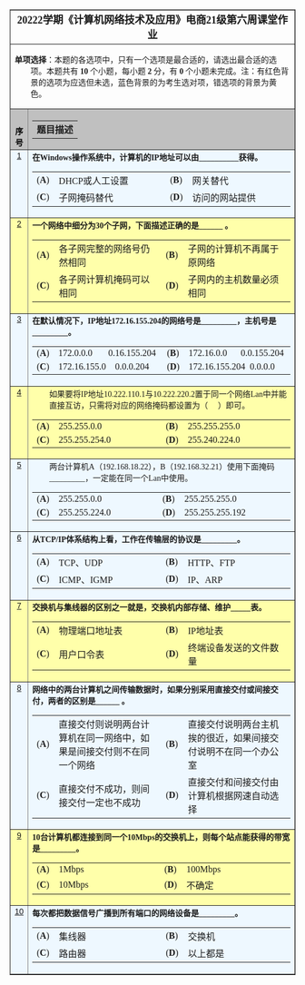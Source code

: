 <div align="center"><table id="wjTA" cellpadding="1" cellspacing="0" border="1" width="955" align="center" class="tabThinM" style="font-size:10.5pt;font-family: 楷体_GB2312;margin-top: 0px;"><tbody>
<tr valign="top" align="left">
<td align="Center" colspan="6" style="font-size:18px"><b>20222学期《计算机网络技术及应用》电商21级第六周课堂作业</b></td>
</tr>
<tr valign="top" align="left">
<td valign="top" align="Left" colspan="6"><p style="margin-left:21.0pt;text-indent:-21.0pt"><b>单项选择</b>：本题的各选项中，只有一个选项是最合适的，请选出最合适的选项。本题共有 <b>10</b> 个小题，每小题 <b>2</b> 分，有 <b>0</b> 个小题未完成。注：有<span class="xxBgcolorA">红色背景</span>的选项为应选但未选，蓝色背景的为考生选对项，错选项的背景为黄色。<input type="hidden" name="RsNum" value="5">

</p></td></tr>
<tr valign="top" align="left">
<th bgcolor="#c0c0c0" bordercolor="#000000" align="center" width="30" valign="bottom" bordercolorlight="#000000" bordercolordark="#FFFFFF">
<font style="COLOR: #000000; FONT-FAMILY: 宋体,arial; FONT-SIZE: 14px">序号</font></th>
<th bgcolor="#c0c0c0" bordercolor="#000000" align="Left" width="772" valign="bottom" bordercolorlight="#000000" bordercolordark="#FFFFFF">
<table border="0" cellpadding="0" cellspacing="0" width="100%" class="tabNBx"><tbody><tr valign="bottom">
<td align="left"><b>题目描述</b></td>
</tr></tbody></table></th>
</tr>
<tr valign="top" align="left" bgcolor="#EEF8FF">
<td bordercolor="#000000" bordercolorlight="#000000" bordercolordark="#FFFFFF" align="Center" valign="top">
<font style="COLOR: #000000; FONT-FAMILY: 宋体,arial; FONT-SIZE: 14px">
<input type="hidden" name="th_1" value="3138"><input type="hidden" name="wtOR_1" value="1"><input type="hidden" name="wtXxs_1" value="4"><a title="单击此处将本题加入或移出错题本" href="javascript:setErrStpic(3138);">1</a><br></font></td>
<td align="left" valign="middle" colspan="1"><b>在Windows操作系统中，计算机的IP地址可以由__________获得。</b><table width="100%" class="tabNBt">
<tbody><tr><td width="24">(<b>A</b>)</td><td width="363"><span class="xxBgcolor">DHCP或人工设置</span></td>
<td width="24">(<b>B</b>)</td><td width="363"><span>网关替代</span></td>
</tr><tr><td width="24">(<b>C</b>)</td><td width="363"><span>子网掩码替代</span></td>
<td width="24">(<b>D</b>)</td><td width="363"><span>访问的网站提供<br>
</span></td>
</tr></tbody></table>
</td>
<tr valign="top" align="left" bgcolor="#FFFFAA">
<td bordercolor="#000000" bordercolorlight="#000000" bordercolordark="#FFFFFF" align="Center" valign="top">
<font style="COLOR: #000000; FONT-FAMILY: 宋体,arial; FONT-SIZE: 14px">
<input type="hidden" name="th_2" value="14798"><input type="hidden" name="wtOR_2" value="2"><input type="hidden" name="wtXxs_2" value="4"><a title="单击此处将本题加入或移出错题本" href="javascript:setErrStpic(14798);">2</a><br></font></td>
<td align="left" valign="middle" colspan="1"><b>一个网络中细分为30个子网，下面描述正确的是______&nbsp;。<br>
</b><table width="100%" class="tabNBt">
<tbody><tr><td width="24">(<b>A</b>)</td><td width="363"><span>各子网完整的网络号仍然相同<br>
</span></td>
<td width="24">(<b>B</b>)</td><td width="363"><span class="xxBgcolorE">子网的计算机不再属于原网络<br>
</span></td>
</tr><tr><td width="24">(<b>C</b>)</td><td width="363"><span class="xxBgcolorA">各子网计算机掩码可以相同<br>
</span></td>
<td width="24">(<b>D</b>)</td><td width="363"><span>子网内的主机数量必须相同<br>
</span></td>
</tr></tbody></table>
</td>
<tr valign="top" align="left" bgcolor="#EEF8FF">
<td bordercolor="#000000" bordercolorlight="#000000" bordercolordark="#FFFFFF" align="Center" valign="top">
<font style="COLOR: #000000; FONT-FAMILY: 宋体,arial; FONT-SIZE: 14px">
<input type="hidden" name="th_3" value="16465"><input type="hidden" name="wtOR_3" value="3"><input type="hidden" name="wtXxs_3" value="4"><a title="单击此处将本题加入或移出错题本" href="javascript:setErrStpic(16465);">3</a><br></font></td>
<td align="left" valign="middle" colspan="1"><b>在默认情况下，IP地址172.16.155.204的网络号是_________，主机号是_________。</b><table width="100%" class="tabNBt">
<tbody><tr><td width="24">(<b>A</b>)</td><td width="363"><span>172.0.0.0&nbsp;&nbsp;&nbsp;&nbsp;&nbsp;&nbsp;&nbsp;0.16.155.204</span></td>
<td width="24">(<b>B</b>)</td><td width="363"><span class="xxBgcolorA">172.16.0.0&nbsp;&nbsp;&nbsp;&nbsp;&nbsp;&nbsp;0.0.155.204</span></td>
</tr><tr><td width="24">(<b>C</b>)</td><td width="363"><span class="xxBgcolorE">172.16.155.0&nbsp;&nbsp;&nbsp;&nbsp;0.0.0.204</span></td>
<td width="24">(<b>D</b>)</td><td width="363"><span>172.16.155.204&nbsp;&nbsp;0.0.0.0</span></td>
</tr></tbody></table>
</td>
<tr valign="top" align="left" bgcolor="#FFFFAA">
<td bordercolor="#000000" bordercolorlight="#000000" bordercolordark="#FFFFFF" align="Center" valign="top">
<font style="COLOR: #000000; FONT-FAMILY: 宋体,arial; FONT-SIZE: 14px">
<input type="hidden" name="th_4" value="18024"><input type="hidden" name="wtOR_4" value="2"><input type="hidden" name="wtXxs_4" value="4"><a title="单击此处将本题加入或移出错题本" href="javascript:setErrStpic(18024);">4</a><br></font></td>
<td align="left" valign="middle" colspan="1"><b></b><div style="margin-left:30">如果要将IP地址10.222.110.1与10.222.220.2置于同一个网络Lan中并能直接互访，只需将对应的网络掩码都设置为（&nbsp;&nbsp;&nbsp;&nbsp;&nbsp;）即可。<br>
</div><table width="100%" class="tabNBt">
<tbody><tr><td width="24">(<b>A</b>)</td><td width="363"><span class="xxBgcolorA">255.255.0.0</span></td>
<td width="24">(<b>B</b>)</td><td width="363"><span class="xxBgcolorE">255.255.255.0</span></td>
</tr><tr><td width="24">(<b>C</b>)</td><td width="363"><span>255.255.254.0</span></td>
<td width="24">(<b>D</b>)</td><td width="363"><span>255.240.224.0<br>
</span></td>
</tr></tbody></table>
</td>
<tr valign="top" align="left" bgcolor="#EEF8FF">
<td bordercolor="#000000" bordercolorlight="#000000" bordercolordark="#FFFFFF" align="Center" valign="top">
<font style="COLOR: #000000; FONT-FAMILY: 宋体,arial; FONT-SIZE: 14px">
<input type="hidden" name="th_5" value="18028"><input type="hidden" name="wtOR_5" value="2"><input type="hidden" name="wtXxs_5" value="4"><a title="单击此处将本题加入或移出错题本" href="javascript:setErrStpic(18028);">5</a><br></font></td>
<td align="left" valign="middle" colspan="1"><b></b><div style="margin-left:30">两台计算机A（192.168.18.22），B（192.168.32.21）使用下面掩码_________，一定能在同一个Lan中使用。<br>
</div><table width="100%" class="tabNBt">
<tbody><tr><td width="24">(<b>A</b>)</td><td width="363"><span class="xxBgcolorA">255.255.0.0</span></td>
<td width="24">(<b>B</b>)</td><td width="363"><span class="xxBgcolorE">255.255.255.0</span></td>
</tr><tr><td width="24">(<b>C</b>)</td><td width="363"><span>255.255.224.0</span></td>
<td width="24">(<b>D</b>)</td><td width="363"><span>255.255.255.192</span></td>
</tr></tbody></table>
</td>
<tr valign="top" align="left" bgcolor="#EEF8FF">
<td bordercolor="#000000" bordercolorlight="#000000" bordercolordark="#FFFFFF" align="Center" valign="top">
<font style="COLOR: #000000; FONT-FAMILY: 宋体,arial; FONT-SIZE: 14px">
<input type="hidden" name="th_1" value="3101"><input type="hidden" name="wtOR_1" value="1"><input type="hidden" name="wtXxs_1" value="4"><a title="单击此处将本题加入或移出错题本" href="javascript:setErrStpic(3101);">6</a><br></font></td>
<td align="left" valign="middle" colspan="1"><b>从TCP/IP体系结构上看，工作在传输层的协议是_________。<br>
</b><table width="100%" class="tabNBt">
<tbody><tr><td width="24">(<b>A</b>)</td><td width="363"><span class="xxBgcolor">TCP、UDP<br>
</span></td>
<td width="24">(<b>B</b>)</td><td width="363"><span>HTTP、FTP<br>
</span></td>
</tr><tr><td width="24">(<b>C</b>)</td><td width="363"><span>ICMP、IGMP<br>
</span></td>
<td width="24">(<b>D</b>)</td><td width="363"><span>IP、ARP</span></td>
</tr></tbody></table>
</td>
<tr valign="top" align="left" bgcolor="#FFFFAA">
<td bordercolor="#000000" bordercolorlight="#000000" bordercolordark="#FFFFFF" align="Center" valign="top">
<font style="COLOR: #000000; FONT-FAMILY: 宋体,arial; FONT-SIZE: 14px">
<input type="hidden" name="th_2" value="14796"><input type="hidden" name="wtOR_2" value="1"><input type="hidden" name="wtXxs_2" value="4"><a title="单击此处将本题加入或移出错题本" href="javascript:setErrStpic(14796);">7</a><br></font></td>
<td align="left" valign="middle" colspan="1"><b>交换机与集线器的区别之一就是，交换机内部存储、维护_____表。<br>
</b><table width="100%" class="tabNBt">
<tbody><tr><td width="24">(<b>A</b>)</td><td width="363"><span class="xxBgcolor">物理端口地址表<br>
</span></td>
<td width="24">(<b>B</b>)</td><td width="363"><span>IP地址表<br>
</span></td>
</tr><tr><td width="24">(<b>C</b>)</td><td width="363"><span>用户口令表<br>
</span></td>
<td width="24">(<b>D</b>)</td><td width="363"><span>终端设备发送的文件数量<br>
</span></td>
</tr></tbody></table>
</td>
  <tr valign="top" align="left" bgcolor="#EEF8FF">
<td bordercolor="#000000" bordercolorlight="#000000" bordercolordark="#FFFFFF" align="Center" valign="top">
<font style="COLOR: #000000; FONT-FAMILY: 宋体,arial; FONT-SIZE: 14px">
<input type="hidden" name="th_3" value="14803"><input type="hidden" name="wtOR_3" value="1"><input type="hidden" name="wtXxs_3" value="4"><a title="单击此处将本题加入或移出错题本" href="javascript:setErrStpic(14803);">8</a><br></font></td>
<td align="left" valign="middle" colspan="1"><b>网络中的两台计算机之间传输数据时，如果分别采用直接交付或间接交付，两者的区别是______&nbsp;。<br>
</b><table width="100%" class="tabNBt">
<tbody><tr><td width="24">(<b>A</b>)</td><td width="363"><span class="xxBgcolor">直接交付则说明两台计算机在同一网络中，如果是间接交付则不在同一个网络<br>
</span></td>
<td width="24">(<b>B</b>)</td><td width="363"><span>直接交付说明两台主机挨的很近，如果间接交付说明不在同一个办公室<br>
</span></td>
</tr><tr><td width="24">(<b>C</b>)</td><td width="363"><span>直接交付不成功，则间接交付一定也不成功<br>
</span></td>
<td width="24">(<b>D</b>)</td><td width="363"><span>直接交付和间接交付由计算机根据网速自动选择<br>
</span></td>
</tr></tbody></table>
</td>
  <tr valign="top" align="left" bgcolor="#FFFFAA">
<td bordercolor="#000000" bordercolorlight="#000000" bordercolordark="#FFFFFF" align="Center" valign="top">
<font style="COLOR: #000000; FONT-FAMILY: 宋体,arial; FONT-SIZE: 14px">
<input type="hidden" name="th_4" value="17040"><input type="hidden" name="wtOR_4" value="3"><input type="hidden" name="wtXxs_4" value="4"><a title="单击此处将本题加入或移出错题本" href="javascript:setErrStpic(17040);">9</a><br></font></td>
<td align="left" valign="middle" colspan="1"><b>10台计算机都连接到同一个10Mbps的交换机上，则每个站点能获得的带宽是_________。</b><table width="100%" class="tabNBt">
<tbody><tr><td width="24">(<b>A</b>)</td><td width="363"><span>1Mbps</span></td>
<td width="24">(<b>B</b>)</td><td width="363"><span>100Mbps</span></td>
</tr><tr><td width="24">(<b>C</b>)</td><td width="363"><span class="xxBgcolor">10Mbps</span></td>
<td width="24">(<b>D</b>)</td><td width="363"><span>不确定</span></td>
</tr></tbody></table>
</td>
  <tr valign="top" align="left" bgcolor="#EEF8FF">
<td bordercolor="#000000" bordercolorlight="#000000" bordercolordark="#FFFFFF" align="Center" valign="top">
<font style="COLOR: #000000; FONT-FAMILY: 宋体,arial; FONT-SIZE: 14px">
<input type="hidden" name="th_5" value="19944"><input type="hidden" name="wtOR_5" value="1"><input type="hidden" name="wtXxs_5" value="4"><a title="单击此处将本题加入或移出错题本" href="javascript:setErrStpic(19944);">10</a><br></font></td>
<td align="left" valign="middle" colspan="1"><b>每次都把数据信号广播到所有端口的网络设备是_________。</b><div style="margin-left:30"></div><table width="100%" class="tabNBt">
<tbody><tr><td width="24">(<b>A</b>)</td><td width="363"><span class="xxBgcolor">集线器</span></td>
<td width="24">(<b>B</b>)</td><td width="363"><span>交换机</span></td>
</tr><tr><td width="24">(<b>C</b>)</td><td width="363"><span>路由器</span></td>
<td width="24">(<b>D</b>)</td><td width="363"><span>以上都是</span></td>
</tr></tbody></table>
</td>

  
  </tbody></table></div>
